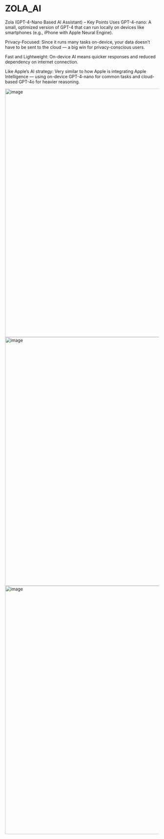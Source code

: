 # ZOLA_AI

Zola (GPT-4-Nano Based AI Assistant) – Key Points
Uses GPT-4-nano:
A small, optimized version of GPT-4 that can run locally on devices like smartphones (e.g., iPhone with Apple Neural Engine).

Privacy-Focused:
Since it runs many tasks on-device, your data doesn't have to be sent to the cloud — a big win for privacy-conscious users.

Fast and Lightweight:
On-device AI means quicker responses and reduced dependency on internet connection.

Like Apple’s AI strategy:
Very similar to how Apple is integrating Apple Intelligence — using on-device GPT-4-nano for common tasks and cloud-based GPT-4o for heavier reasoning.

<img width="1440" height="812" alt="image" src="https://github.com/user-attachments/assets/351a64c5-f034-4d39-8c91-d06481a78509" />

<img width="1436" height="813" alt="image" src="https://github.com/user-attachments/assets/1b933f9e-8304-45eb-93d7-755d94f45a47" />

<img width="1439" height="812" alt="image" src="https://github.com/user-attachments/assets/f7e5df1d-485e-47cb-9944-73e6913aea2b" />

